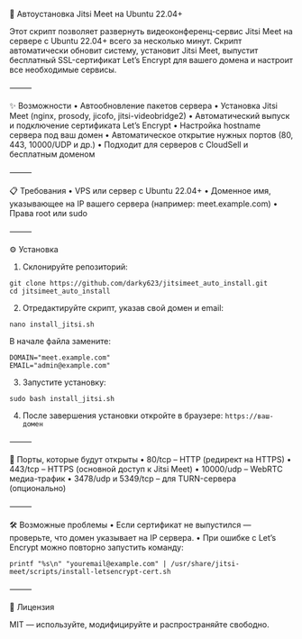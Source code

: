 🚀 Автоустановка Jitsi Meet на Ubuntu 22.04+

Этот скрипт позволяет развернуть видеоконференц-сервис Jitsi Meet на сервере с Ubuntu 22.04+ всего за несколько минут.
Скрипт автоматически обновит систему, установит Jitsi Meet, выпустит бесплатный SSL-сертификат Let’s Encrypt для вашего домена и настроит все необходимые сервисы.

⸻

✨ Возможности
	•	Автообновление пакетов сервера
	•	Установка Jitsi Meet (nginx, prosody, jicofo, jitsi-videobridge2)
	•	Автоматический выпуск и подключение сертификата Let’s Encrypt
	•	Настройка hostname сервера под ваш домен
	•	Автоматическое открытие нужных портов (80, 443, 10000/UDP и др.)
	•	Подходит для серверов с CloudSell и бесплатным доменом

⸻

📋 Требования
	•	VPS или сервер с Ubuntu 22.04+
	•	Доменное имя, указывающее на IP вашего сервера (например: meet.example.com)
	•	Права root или sudo

⸻

⚙️ Установка
1.	Склонируйте репозиторий:
```
git clone https://github.com/darky623/jitsimeet_auto_install.git
cd jitsimeet_auto_install
```
2.	Отредактируйте скрипт, указав свой домен и email:
```
nano install_jitsi.sh
```
В начале файла замените:
```
DOMAIN="meet.example.com"
EMAIL="admin@example.com"
```
3.	Запустите установку:
```
sudo bash install_jitsi.sh
```
4.	После завершения установки откройте в браузере:
```https://ваш-домен```


⸻

🔑 Порты, которые будут открыты
	•	80/tcp – HTTP (редирект на HTTPS)
	•	443/tcp – HTTPS (основной доступ к Jitsi Meet)
	•	10000/udp – WebRTC медиа-трафик
	•	3478/udp и 5349/tcp – для TURN-сервера (опционально)

⸻

🛠️ Возможные проблемы
	•	Если сертификат не выпустился — проверьте, что домен указывает на IP сервера.
	•	При ошибке с Let’s Encrypt можно повторно запустить команду:
```
printf "%s\n" "youremail@example.com" | /usr/share/jitsi-meet/scripts/install-letsencrypt-cert.sh
```

⸻

📜 Лицензия

MIT — используйте, модифицируйте и распространяйте свободно.
